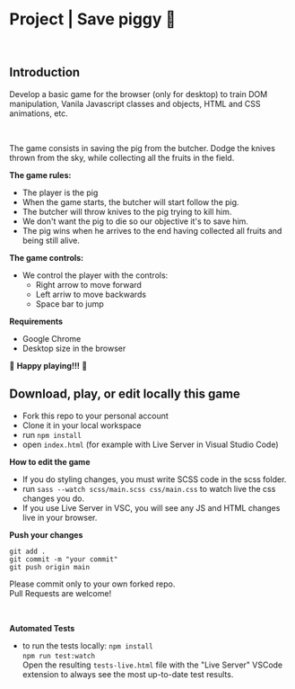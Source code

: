 # Project | Save piggy 🐽

<br>

## Introduction

Develop a basic game for the browser (only for desktop) to train DOM manipulation, Vanila Javascript classes and objects, HTML and CSS animations, etc. 

<br>

The game consists in saving the pig from the butcher. 
Dodge the knives thrown from the sky, while collecting all the fruits in the field. 

**The game rules:**

- The player is the pig
- When the game starts, the butcher will start follow the pig. 
- The butcher will throw knives to the pig trying to kill him. 
- We don't want the pig to die so our objective it's to save him.
- The pig wins when he arrives to the end having collected all fruits and being still alive.

**The game controls:**

- We control the player with the controls:
    - Right arrow to move forward
    - Left arriw to move backwards
    - Space bar to jump


**Requirements**

- Google Chrome
- Desktop size in the browser

🐽 **Happy playing!!!** 🐽




## Download, play, or edit locally this game

- Fork this repo to your personal account
- Clone it in your local workspace
- run `npm install`
- open `index.html` (for example with Live Server in Visual Studio Code)

**How to edit the game**

- If you do styling changes, you must write SCSS code in the scss folder. 
- run `sass --watch scss/main.scss css/main.css` to watch live the css changes you do.
- If you use Live Server in VSC, you will see any JS and HTML changes live in your browser. 

**Push your changes**

`git add .`  
`git commit -m "your commit"`  
`git push origin main`  

Please commit only to your own forked repo.  
Pull Requests are welcome!

<br>

**Automated Tests**

- to run the tests locally:
`npm install`  
`npm run test:watch`  
Open the resulting `tests-live.html` file with the "Live Server" VSCode extension to always see the most up-to-date test results.

<br>

